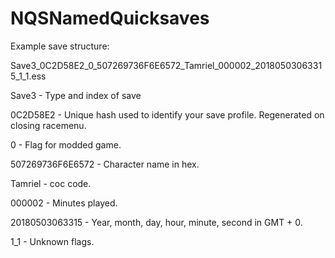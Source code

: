 # NQSNamedQuicksaves

Example save structure:

Save3_0C2D58E2_0_507269736F6E6572_Tamriel_000002_20180503063315_1_1.ess

Save3 - Type and index of save

0C2D58E2 - Unique hash used to identify your save profile. Regenerated on closing racemenu.

0 - Flag for modded game.

507269736F6E6572 - Character name in hex.

Tamriel - coc code.

000002 - Minutes played.

20180503063315 - Year, month, day, hour, minute, second in GMT + 0.

1_1 - Unknown flags.